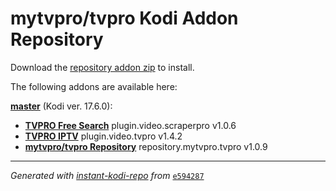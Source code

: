 # mytvpro/tvpro Kodi Addon Repository

Download the [repository addon zip](master/datadir/repository.mytvpro.tvpro/repository.mytvpro.tvpro-1.0.9.zip) to install.

The following addons are available here:

[__master__](master/addons.xml) (Kodi ver. 17.6.0):

- [__TVPRO Free Search__](master/datadir/plugin.video.scraperpro/plugin.video.scraperpro-1.0.6.zip) plugin.video.scraperpro v1.0.6
- [__TVPRO IPTV__](master/datadir/plugin.video.tvpro/plugin.video.tvpro-1.4.2.zip) plugin.video.tvpro v1.4.2
- [__mytvpro/tvpro Repository__](master/datadir/repository.mytvpro.tvpro/repository.mytvpro.tvpro-1.0.9.zip) repository.mytvpro.tvpro v1.0.9

----
_Generated with [instant-kodi-repo](https://github.com/ping/instant-kodi-repo/) from_ [``e594287``](https://github.com/mytvpro/tvpro/commit/e594287575e0d2625505498fb62c4e32cebea26c)

